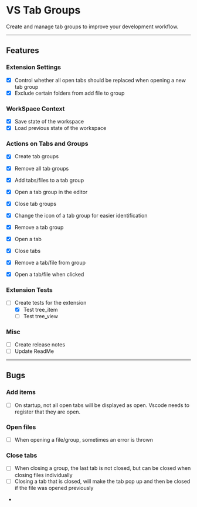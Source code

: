 # VS Tab Groups
Create and manage tab groups to improve your development workflow.

---

## Features

### Extension Settings
- [x] Control whether all open tabs should be replaced when opening a new tab group
- [x] Exclude certain folders from add file to group

### WorkSpace Context
- [x] Save state of the workspace
- [x] Load previous state of the workspace

### Actions on Tabs and Groups
- [x] Create tab groups
- [x] Remove all tab groups

- [x] Add tabs/files to a tab group
- [x] Open a tab group in the editor
- [x] Close tab groups
- [x] Change the icon of a tab group for easier identification
- [x] Remove a tab group
  
- [x] Open a tab
- [x] Close tabs
- [x] Remove a tab/file from group

- [x] Open a tab/file when clicked 

### Extension Tests
- [ ] Create tests for the extension
  * [x] Test tree_item
  * [ ] Test tree_view

### Misc
- [ ] Create release notes
- [ ] Update ReadMe

---

## Bugs

### Add items
- [ ] On startup, not all open tabs will be displayed as open. Vscode needs to register that they are open.

### Open files
- [ ] When opening a file/group, sometimes an error is thrown

### Close tabs
- [ ] When closing a group, the last tab is not closed, but can be closed when closing files individually
- [ ] Closing a tab that is closed, will make the tab pop up and then be closed if the file was opened previously
- 